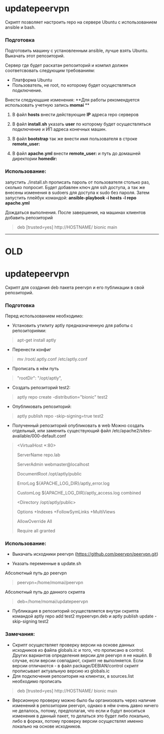 # updatepeervpn
Скрипт позволяет настроить repo на сервере Ubuntu с использованием ansible и bash.

### Подготовка
Подготовить машину с установленным ansible, лучше взять Ubuntu.
Выкачать этот репозиторий.

Сервер где будет раскатан репозиторий и компил должен соответсвовать следующим требованиям:
- Платформа Ubuntu
- Пользователь, не root, по которому будет осуществляться подключение.

Внести следующшие изменения:
**Для работы рекомендуется использовать учетную запись **momai**
**
1) В файл **hosts** внести действующие **IP** адреса repo серверов

2) В файл  **install.sh** указать **user** по которому будет осуществляться подключение и ИП адреса конечных машин.

3) В файл **bootstrap** так же внести имя пользователя в строке **remote_user:**

4) В файл **apache.yml** внести **remote_user:** и путь до домашней директории **homedir:**



### Использование:
запустить ./install.sh прописать пароль от пользователя столько раз, сколько попросит. Будет добавлен ключ для ssh доступа, а так же внесены изменения в sudoers для доступа к sudo без пароля.
Затем запустить плейбук командой:
**ansible-playbook -i hosts -l repo apache.yml**

Дождаться выполнения.
После завершения, на машинах клиентов добавить репозиторий
> deb [trusted=yes] http://HOSTNAME/ bionic main



______
# OLD
# updatepeervpn
Скрипт для создания deb пакета peervpn и его публикации в свой репозиторий.

### Подготовка

Перед использованием необходимо:
* Установить утилиту aptly предназначенную для работы с репозиториями:

> apt-get install aptly

* Перенести конфиг
> mv /root/.aptly.conf /etc/aptly.conf

* Прописать в нём путь
> "rootDir": "/opt/aptly",

* Создать репозиторий test2:

> aptly repo create -distribution="bionic" test2

* Опубликовать репозиторий:

> aptly publish repo -skip-signing=true test2
> 
* Полученный репозиторий опубликовать в web
Можно создать отдельный, или заменить существующий файл /etc/apache2/sites-available/000-default.conf

><VirtualHost *:80>
>
>ServerName repo.lab
>
>ServerAdmin webmaster@localhost
>
>DocumentRoot /opt/aptly/public
>
>ErrorLog ${APACHE_LOG_DIR}/aptly_error.log
>
>CustomLog ${APACHE_LOG_DIR}/aptly_access.log combined
>
>    <Directory /opt/aptly/public>
>    
>  Options +Indexes +FollowSymLinks +MultiViews
>       
>  AllowOverride All
>       
>  Require all granted
>       
> </Directory>
>    
></VirtualHost>
 
 
### Использование:

* Выкачать исходники peervpn (https://github.com/peervpn/peervpn.git)

* Указать переменные в update.sh
 
Абсолютный путь до peervpn
> peervpn=/home/momai/peervpn

Абсолютный путь до данного скрипта
> deb=/home/momai/updatepeervpn

* Публикация в репозиторий осуществляется внутри скрипта командой aptly repo add test2 mypeervpn.deb и aptly publish update -skip-signing test2

### Замечания:
* Скрипт осуществляет проверку версии на основе данных исходников из файла globals.ic и того, что прописано в control. Других вариантов определения версии для peervpn я не нашёл. В случае, если версии совпадают, скрипт не выполняется. Если версии отличаются - в файл package/DEBIAN/control скрипт прописывает актуальную версию из globals.ic
* Для подключения репозитория на клиентах, в sources.list необходимо прописать 
> deb [trusted=yes] http://HOSTNAME/ bionic main

* Версионную проверку можно было бы организовать через наличие изменений в репозитории peervpn, однако в нём очень давно ничего не делалось, потому, предполагая, что если и будут вноситься изменения в данный пакет, то делаться это будет либо локально, либо в форках, потому проверку версии осуществлял именно локально на основе исходников.
